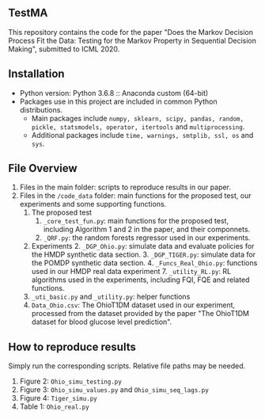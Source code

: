 ## TestMA
This repository contains the code for the paper "Does the Markov Decision Process Fit the Data: Testing for the Markov Property in Sequential Decision Making", submitted to ICML 2020. 

## Installation
* Python version: Python 3.6.8 :: Anaconda custom (64-bit)
* Packages use in this project are included in common Python distributions. 
    * Main packages include `numpy, sklearn, scipy, pandas, random, pickle, statsmodels, operator, itertools` and `multiprocessing`. 
    * Additional packages include `time, warnings, smtplib, ssl, os` and `sys`.
    

## File Overview
1. Files in the main folder: scripts to reproduce results in our paper. 
2. Files in the `/code_data` folder: main functions for the proposed test, our experiments and some supporting functions.
    1. The proposed test
        1. `_core_test_fun.py`: main functions for the proposed test, including Algorithm 1 and 2 in the paper, and their componnets.
        5. `_QRF.py`: the random forests regressor used in our experiments.
    2. Experiments
        2. `_DGP_Ohio.py`: simulate data and evaluate policies for the HMDP synthetic data section.
        3. `_DGP_TIGER.py`: simulate data for the POMDP synthetic data section.
        4. `_Funcs_Real_Ohio.py`: functions used in our HMDP real data experiment
        7. `_utility_RL.py`: RL algorithms used in the experiments, including FQI, FQE and related functions.
    6. `_uti_basic.py` and `_utility.py`: helper functions
    9. `Data_Ohio.csv`: The OhioT1DM dataset used in our experiment, processed from the dataset provided by the paper "The OhioT1DM dataset for blood glucose level prediction". 

## How to reproduce results
Simply run the corresponding scripts. Relative file paths may be needed.

1. Figure 2: `Ohio_simu_testing.py`
2. Figure 3: `Ohio_simu_values.py` and `Ohio_simu_seq_lags.py`
3. Figure 4: `Tiger_simu.py`
4. Table 1: `Ohio_real.py`
